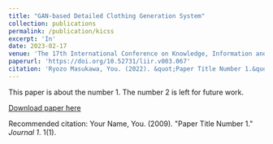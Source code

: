 ```yaml
---
title: "GAN-based Detailed Clothing Generation System"
collection: publications
permalink: /publication/kicss
excerpt: 'In'
date: 2023-02-17
venue: 'The 17th International Conference on Knowledge, Information and Creativity Support Systems'
paperurl: 'https://doi.org/10.52731/liir.v003.067'
citation: 'Ryozo Masukawa, You. (2022). &quot;Paper Title Number 1.&quot; <i>The 17th International Conference on Knowledge, Information and Creativity Support Systems</i>. 1(1).'
---
```

This paper is about the number 1. The number 2 is left for future work.

[Download paper here](http://academicpages.github.io/files/kicss.pdf)

Recommended citation: Your Name, You. (2009). "Paper Title Number 1." <i>Journal 1</i>. 1(1).
